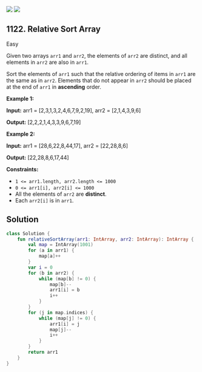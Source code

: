 [![](https://img.shields.io/github/stars/javadev/LeetCode-in-Kotlin?label=Stars&style=flat-square)](https://github.com/javadev/LeetCode-in-Kotlin)
[![](https://img.shields.io/github/forks/javadev/LeetCode-in-Kotlin?label=Fork%20me%20on%20GitHub%20&style=flat-square)](https://github.com/javadev/LeetCode-in-Kotlin/fork)

## 1122\. Relative Sort Array

Easy

Given two arrays `arr1` and `arr2`, the elements of `arr2` are distinct, and all elements in `arr2` are also in `arr1`.

Sort the elements of `arr1` such that the relative ordering of items in `arr1` are the same as in `arr2`. Elements that do not appear in `arr2` should be placed at the end of `arr1` in **ascending** order.

**Example 1:**

**Input:** arr1 = [2,3,1,3,2,4,6,7,9,2,19], arr2 = [2,1,4,3,9,6]

**Output:** [2,2,2,1,4,3,3,9,6,7,19]

**Example 2:**

**Input:** arr1 = [28,6,22,8,44,17], arr2 = [22,28,8,6]

**Output:** [22,28,8,6,17,44]

**Constraints:**

*   `1 <= arr1.length, arr2.length <= 1000`
*   `0 <= arr1[i], arr2[i] <= 1000`
*   All the elements of `arr2` are **distinct**.
*   Each `arr2[i]` is in `arr1`.

## Solution

```kotlin
class Solution {
    fun relativeSortArray(arr1: IntArray, arr2: IntArray): IntArray {
        val map = IntArray(1001)
        for (a in arr1) {
            map[a]++
        }
        var i = 0
        for (b in arr2) {
            while (map[b] != 0) {
                map[b]--
                arr1[i] = b
                i++
            }
        }
        for (j in map.indices) {
            while (map[j] != 0) {
                arr1[i] = j
                map[j]--
                i++
            }
        }
        return arr1
    }
}
```